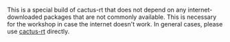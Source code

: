 This is a special build of cactus-rt that does not depend on any
internet-downloaded packages that are not commonly available.
This is necessary for the workshop in case the internet doesn't work. In
general cases, please use
[cactus-rt](https://github.com/cactusdynamics/cactus-rt) directly.
